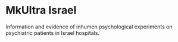 # MkUltra Israel

Information and evidence of inhumen psychological experiments on psychiatric patients in Israel hospitals.
